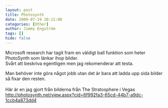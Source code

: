 ```yaml
---
layout: post
title: Photosynth
date: 2009-07-19 20:11:00
categories: [Other]
author: Jimmy Engström
tags: []
hide: false
---
```

<p>Microsoft research har tagit fram en v&auml;ldigt ball funktion som heter PhotoSynth som l&auml;nkar ihop bilder.<br /> Sv&aring;rt att beskriva egentligen men jag rekomenderar att testa.</p>
<p>Man beh&ouml;ver inte g&ouml;ra n&aring;got jobb utan det &auml;r bara att ladda upp sida bilder s&aring; fixar den resten.<br /> <br /> H&auml;r &auml;r en jag gjort fr&aring;n bilderna fr&aring;n The Stratosphere i Vegas<br /> <a href="http://photosynth.net/view.aspx?cid=6f992fa3-65cd-44b7-a9dc-1ccb4a873dd4">http://photosynth.net/view.aspx?cid=6f992fa3-65cd-44b7-a9dc-1ccb4a873dd4</a></p>
<p>&nbsp;</p>
<p>&nbsp;</p>
